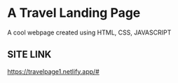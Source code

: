 # A Travel Landing Page

A cool webpage created using HTML, CSS,  JAVASCRIPT

## SITE LINK


https://travelpage1.netlify.app/#

